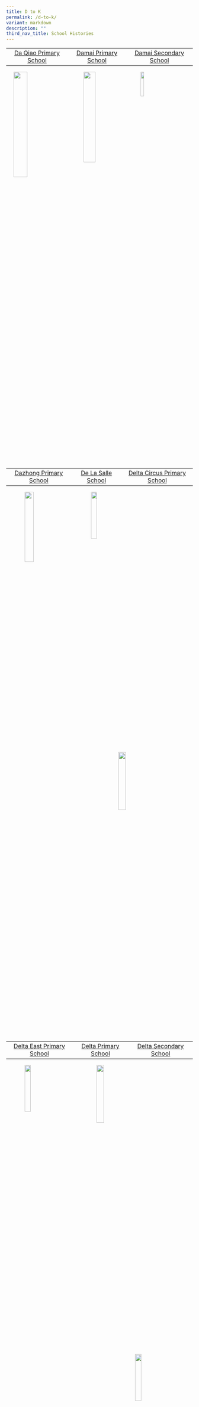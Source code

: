 ```yaml
---
title: D to K
permalink: /d-to-k/
variant: markdown
description: ""
third_nav_title: School Histories
---
```

|  |  |  |
|:---:|:---:|:---:|
| [Da Qiao Primary School](/school-histories/da-qiao-pri/) | [Damai Primary School](/school-histories/damai-pri/) | [Damai Secondary School](/school-histories/damai-sec/)|

<img align="left" style="width:27%;margin-left:20px;" src="/images/crestD1.jpg">
<img align="left" style="width:25%;margin-left:50px;" src="/images/crestD2.png">
<img align="right" style="width:13%;margin-right:75px;" src="/images/crestD3.jpg">

<br clear="left">

|  |  |  |
|:---:|:---:|:---:|
| [Dazhong Primary School](/school-histories/da-zhong-pri/) | [De La Salle School](/school-histories/de-la-salle-sch/)| [Delta Circus Primary School](/school-histories/delta-circus-pri/) | 

<img align="left" style="width:22%;margin-left:50px;" src="/images/crestD4.png">
<img align="left" style="width:18%;margin-left:65px;" src="/images/crestD5.png">
<img align="right" style="width:20%;margin-right:100px;" src="/images/crestD6.png">

<br clear="left">

|  |  |  |
|:---:|:---:|:---:|
| [Delta East Primary School](/school-histories/delta-east-pri/) | [Delta Primary School](/school-histories/delta-pri/) |[Delta Secondary School](/school-histories/delta-sec/)|

<img align="left" style="width:18%;margin-left:50px;" src="/images/crestD7.png">
<img align="left" style="width:20%;margin-left:100px;" src="/images/crestD8.png">
<img align="right" style="width:18%;margin-right:65px;" src="/images/crestD9.png">

<br clear="left">

|  |  |  |
|:---:|:---:|:---:|
| [Delta West Primary School](/school-histories/delta-west-pri/) | [Deyi Secondary School](/school-histories/deyi-sec/) |

<img align="left" style="width:20%;margin-left:145px;" src="/images/crestD10.png">
<img align="right" style="width:21%;margin-right:100px;" src="/images/crestD11.jpg">

<br clear="left">

|  |  |  |
|:---:|:---:|:---:|
| [Dorset Primary School](/school-histories/dorset-pri/) | [Duchess School](/school-histories/duchess-sch/) | [Dunearn Secondary School](/school-histories/dunearn-sec/) |

<img align="left" style="width:23%;margin-left:45px;" src="/images/crestD12.png">
<img align="left" style="width:20%;margin-left:125px;" src="/images/crestD13.png">
<img align="right" style="width:18%;margin-right:25px;" src="/images/crestD14.jpg">

<br clear="left">

|  |  |  |
|:---:|:---:|:---:|
| [Dunman High School](/school-histories/dunman-high/) | [Dunman Secondary School](/school-histories/dunman-sec/) | [East Coast Primary School](/school-histories/east-coast-pri/) |

<img align="left" style="width:20%;margin-left:65px;" src="/images/crestD15.jpg">
<img align="left" style="width:20%;margin-left:125px;" src="/images/crestD16.jpg">
<img align="right" style="width:20%;margin-right:25px;" src="/images/crestE1.png">

<br clear="left">

|  |  |  |
|:---:|:---:|:---:|
| [East Payoh Secondary School](/school-histories/east-payoh-sec/) | [East Spring Primary School](/school-histories/east-spring-pri/) | [East Spring Secondary School](/school-histories/east-spring-sec/) |

<img align="left" style="width:20%;margin-left:65px;" src="/images/crestE2.png">
<img align="left" style="width:22%;margin-left:115px;" src="/images/crestE3.jpg">
<img align="right" style="width:18%;margin-right:35px;" src="/images/crestE4.png">

<br clear="left">

|  |  |  |
|:---:|:---:|:---:|
| [East View Primary School](/school-histories/east-view-pri/) | [East View Secondary School](/school-histories/east-view-sec/) | [Edgefield Primary School](/school-histories/edgefield-pri/) |

<img align="left" style="width:17%;margin-left:85px;" src="/images/crestE5a.jpg">
<img align="left" style="width:23%;margin-left:105px;" src="/images/crestE5.jpg">
<img align="right" style="width:20%;margin-right:35px;" src="/images/crestE6.png">

<br clear="left">

|  |  |  |
|:---:|:---:|:---:|
| [Edgefield Secondary School](/school-histories/edgefield-sec/) | [Elias Park Primary School](/school-histories/elias-park-pri/) | [Elling North School](/school-histories/elling-north-sch/) |

<img align="left" style="width:23%;margin-left:55px;" src="/images/crestE7.png">
<img align="left" style="width:23%;margin-left:105px;" src="/images/crestE8.jpg">
<img align="right" style="width:20%;margin-right:35px;" src="/images/crestE9.png">

<br clear="left">

|  |  |  |
|:---:|:---:|:---:|
| [Elling Primary School](/school-histories/elling-pri/) | [Elling South School](/school-histories/elling-south-sch/) | [Endeavour Primary School](/school-histories/endeavour-pri/) |

<img align="left" style="width:20%;margin-left:65px;" src="/images/crestE10.png">
<img align="left" style="width:20%;margin-left:115px;" src="/images/crestE11.png">
<img align="right" style="width:20%;margin-right:35px;" src="/images/crestE12.png">

<br clear="left">

|  |  |  |
|:---:|:---:|:---:|
| [Eunoia Junior College](/school-histories/eunoia-jc/) | [Eunos Primary School](/school-histories/eunos-pri/) | [Evergreen Primary School](/school-histories/evergreen-pri/) |

<img align="left" style="width:22%;margin-left:65px;" src="/images/crestE13.jpg">
<img align="left" style="width:25%;margin-left:95px;" src="/images/crestE14.png">
<img align="right" style="width:18%;margin-right:35px;" src="/images/crestE15.jpg">

<br clear="left">

|  |  |  |
|:---:|:---:|:---:|
| [Evergreen Secondary School](/school-histories/evergren-sec/) | [Fairfield Methodist School (Primary)](/school-histories/fairfield-methodist-pri/) | [Fairfield Methodist School (Secondary)](/school-histories/fairfield-methodist-sec/) |

<img align="left" style="width:25%;margin-left:35px;" src="/images/crestE16.png">
<img align="left" style="width:20%;margin-left:115px;" src="/images/crestF1.png">
<img align="right" style="width:23%;margin-right:35px;" src="/images/crestF2.jpg">

<br clear="left">

|  |  |  |
|:---:|:---:|:---:|
| [Fajar Secondary School](/school-histories/fajar-sec/) | [Farrer Park Primary School](/school-histories/farrer-park-pri/) | [Farrer Primary School](/school-histories/farrer-pri/) |

<img align="left" style="width:24%;margin-left:55px;" src="/images/crestF3.jpg">
<img align="left" style="width:18%;margin-left:115px;" src="/images/crestF4.png">
<img align="right" style="width:20%;margin-right:35px;" src="/images/crestF5.png">

<br clear="left">

|  |  |  |
|:---:|:---:|:---:|
| [Fengshan Primary School](/school-histories/fengshan-pri/) | [Fern Green Primary School](/school-histories/fern-green-pri/) | [Fernvale Primary School](/school-histories/fernvale-pri/) |

<img align="left" style="width:12%;margin-left:95px;" src="/images/crestF6.png">
<img align="left" style="width:25%;margin-left:125px;" src="/images/crestF7.png">
<img align="right" style="width:25%;margin-right:15px;" src="/images/crestF8.jpg">

<br clear="left">

|  |  |  |
|:---:|:---:|:---:|
| [First Toa Payoh Primary School](/school-histories/first-tpy-pri/) | [First Toa Payoh Secondary School](/school-histories/first-tpy-sec/) | [Fowlie Primary School](/school-histories/fowlie-pri/) |

<img align="left" style="width:23%;margin-left:75px;" src="/images/crestF9.png">
<img align="left" style="width:22%;margin-left:75px;" src="/images/crestF10.png">
<img align="right" style="width:22%;margin-right:15px;" src="/images/crestF11.png">

<br clear="left">

|  |  |  |
|:---:|:---:|:---:|
| [Frontier Primary School](/school-histories/frontier-pri/) | [Fuchun Primary School](/school-histories/fuchun-pri/) | [Fuchun Secondary School](/school-histories/fuchun-sec/) |

<img align="left" style="width:25%;margin-left:65px;" src="/images/crestF12.png">
<img align="left" style="width:18%;margin-left:85px;" src="/images/crestF13.png">
<img align="right" style="width:13%;margin-right:45px;" src="/images/crestF14.jpg">

<br clear="left">

|  |  |  |
|:---:|:---:|:---:|
| [Fuhua Primary School](/school-histories/fuhua-pri/) | [Fuhua Secondary School](/school-histories/fuhua-sec/) | [Gan Eng Seng Primary School](/school-histories/gan-eng-seng-pri/) |

<img align="left" style="width:20%;margin-left:65px;" src="/images/crestF15.jpg">
<img align="left" style="width:18%;margin-left:125px;" src="/images/crestF16.png">
<img align="right" style="width:20%;margin-right:25px;" src="/images/crestG1.png">

<br clear="left">

|  |  |  |
|:---:|:---:|:---:|
| [Gan Eng Seng School](/school-histories/gan-eng-seng-sch/) | [Geylang Methodist School (Primary)](/school-histories/geylang-methodist-pri/) | [Geylang Methodist School (Secondary)](/school-histories/geylang-methodist-sec/) |

<img align="left" style="width:18%;margin-left:65px;" src="/images/crestG2.jpg">
<img align="left" style="width:22%;margin-left:125px;" src="/images/crestG3.png">
<img align="right" style="width:20%;margin-right:25px;" src="/images/crestG4.jpg">

<br clear="left">

|  |  |  |
|:---:|:---:|:---:|
| [Geylang Primary School](/school-histories/geylang-pri/) | [Ghim Moh Primary School](/school-histories/ghim-moh-pri/) | [Ghim Moh Secondary School](/school-histories/ghim-moh-sec/) |

<img align="left" style="width:18%;margin-left:65px;" src="/images/crestG5.png">
<img align="left" style="width:17%;margin-left:135px;" src="/images/crestG6.png">
<img align="right" style="width:24%;margin-right:25px;" src="/images/crestG7.png">

<br clear="left">

|  |  |  |
|:---:|:---:|:---:|
| [Gongshang Primary School](/school-histories/gongshang-pri/) | [Greendale Primary School](/school-histories/greendale-pri/) | [Greendale Secondary School](/school-histories/greendale-sec/) |

<img align="left" style="width:18%;margin-left:65px;" src="/images/crestG8.png">
<img align="left" style="width:25%;margin-left:95px;" src="/images/crestG9.png">
<img align="right" style="width:24%;margin-right:15px;" src="/images/crestG10.png">

<br clear="left">

|  |  |  |
|:---:|:---:|:---:|
| [Greenridge Primary School](/school-histories/greenridge-pri/) | [Greenridge Secondary School](/school-histories/greenridge-sec/) | [Greenwood Primary School](/school-histories/greenwood-pri/) |

<img align="left" style="width:20%;margin-left:65px;" src="/images/crestG11.jpg">
<img align="left" style="width:20%;margin-left:115px;" src="/images/crestG12.jpg">
<img align="right" style="width:22%;margin-right:15px;" src="/images/crestG13.png">

<br clear="left">

|  |  |  |
|:---:|:---:|:---:|
| [Griffiths Primary School](/school-histories/griffiths-pri/) | [Guangyang Primary School](/school-histories/guangyang-pri/) | [Guangyang Secondary School](/school-histories/guangyang-sec/) |

<img align="left" style="width:20%;margin-left:65px;" src="/images/crestG14.png">
<img align="left" style="width:20%;margin-left:125px;" src="/images/crestG15.png">
<img align="right" style="width:20%;margin-right:15px;" src="/images/crestG16.jpg">

<br clear="left">

|  |  |  |
|:---:|:---:|:---:|
| [Guillemard Primary School](/school-histories/guillemard-pri/) | [Hai Sing Catholic School](/school-histories/hai-sing-catholic-sch/) | [Haig Boys' School](/school-histories/haig-boys-sch/) |

<img align="left" style="width:20%;margin-left:65px;" src="/images/crestG17.png">
<img align="left" style="width:22%;margin-left:125px;" src="/images/crestH1.jpg">
<img align="right" style="width:23%;margin-right:15px;" src="/images/crestH2.png">

<br clear="left">

|  |  |  |
|:---:|:---:|:---:|
| [Haig Girls' School](/school-histories/haig-girls-sch/) | [Havelock Primary School](/school-histories/havelock-pri/) | [Havelock School](/school-histories/havelock-sch/) |

<img align="left" style="width:22%;margin-left:65px;" src="/images/crestH3.png">
<img align="left" style="width:20%;margin-left:125px;" src="/images/crestH4.jpg">
<img align="right" style="width:20%;margin-right:25px;" src="/images/crestH5.png">

<br clear="left">

|  |  |  |
|:---:|:---:|:---:|
| [Henderson Primary School](/school-histories/henderson-pri/) | [Henderson Secondary School](/school-histories/henderson-sec/) | [Heng A Khe Bong School](/school-histories/heng-a-khe-bong-sch/) |

<img align="left" style="width:23%;margin-left:65px;" src="/images/crestH6.png">
<img align="left" style="width:18%;margin-left:125px;" src="/images/crestH7.png">
<img align="right" style="width:22%;margin-right:25px;" src="/images/crestH8.jpg">

<br clear="left">

|  |  |  |
|:---:|:---:|:---:|
| [Henry Park Primary School](/school-histories/henry-park-pri/) | [Hillgrove Secondary School](/school-histories/hillgrove-sec/) | [Holy Innocents' High School](/school-histories/holy-innocent-high-sch/) |

<img align="left" style="width:20%;margin-left:65px;" src="/images/crestH9.jpg">
<img align="left" style="width:30%;margin-left:65px;" src="/images/crestH10.jpg">
<img align="right" style="width:18%;margin-right:45px;" src="/images/crestH11.jpg">

<br clear="left">

|  |  |  |
|:---:|:---:|:---:|
| [Holy Innocents' Primary School](/school-histories/holy-innocent-pri/) | [Hong Kah Primary School](/school-histories/hong-kah-pri/) | [Hong Kah Secondary School](/school-histories/hong-kah-sec/) |

<img align="left" style="width:20%;margin-left:65px;" src="/images/crestH12.jpg">
<img align="left" style="width:30%;margin-left:65px;" src="/images/crestH13.png">
<img align="right" style="width:20%;margin-right:35px;" src="/images/crestH14.jpg">

<br clear="left">

|  |  |  |
|:---:|:---:|:---:|
| [Hong Wen School](/school-histories/hong-wen-sch/) | [Horizon Primary School](/school-histories/horizon-pri/) | [Hougang Primary School](/school-histories/hougang-pri/) |

<img align="left" style="width:20%;margin-left:65px;" src="/images/crestH15.png">
<img align="left" style="width:30%;margin-left:65px;" src="/images/crestH16.png">
<img align="right" style="width:16%;margin-right:40px;" src="/images/crestH17.jpg">

<br clear="left">

|  |  |  |
|:---:|:---:|:---:|
| [Hougang Secondary School](/school-histories/hougang-sec/) | [Hua Kiau School](/school-histories/hua-kiau-sch/) | [Hua Yi Primary School](/school-histories/hua-yi-pri/) |

<img align="left" style="width:18%;margin-left:65px;" src="/images/crestH18.jpg">
<img align="left" style="width:20%;margin-left:145px;" src="/images/crestH19.png">
<img align="right" style="width:20%;margin-right:25px;" src="/images/crestH20.png">

<br clear="left">

|  |  |  |
|:---:|:---:|:---:|
| [Hua Yi Secondary School](/school-histories/hua-yi-sec/) | [Huamin Primary School](/school-histories/huamin-pri/) | [Hwa Chong Institution](/school-histories/hwa-chong-institution/) |

<img align="left" style="width:18%;margin-left:65px;" src="/images/crestH21.jpg">
<img align="left" style="width:17%;margin-left:125px;" src="/images/crestH22.jpg">
<img align="right" style="width:20%;margin-right:35px;" src="/images/crestH23.jpg">

<br clear="left">

|  |  |  |
|:---:|:---:|:---:|
| [Hwa Chong Junior College](/school-histories/hwa-chong-jc/) | [Hwi Yoh Secondary School](/school-histories/hwi-yoh-sec/) | [Innova Junior College](/school-histories/innova-jc/) |

<img align="left" style="width:20%;margin-left:65px;" src="/images/crestH24.png">
<img align="left" style="width:15%;margin-left:125px;" src="/images/crestH25.png">
<img align="right" style="width:22%;margin-right:25px;" src="/images/crestI1.jpg">

<br clear="left">

|  |  |  |
|:---:|:---:|:---:|
| [Innova Primary School](/school-histories/innova-pri/) | [Jagoh Primary School](/school-histories/jagoh-pri/) | [Jalan Daud School](/school-histories/jalan-daud-sch/) |

<img align="left" style="width:22%;margin-left:65px;" src="/images/crestI2.png">
<img align="left" style="width:18%;margin-left:105px;" src="/images/crestJ1.jpg">
<img align="right" style="width:18%;margin-right:35px;" src="/images/crestJ2.png">

<br clear="left">

|  |  |  |
|:---:|:---:|:---:|
| [Jalan Kayu Primary School](/school-histories/jalan-kayu-pri/) | [Jaya Primary School](/school-histories/jaya-pri/) | [Jervois East Primary School](/school-histories/jervois-east-pri/) |

<img align="left" style="width:20%;margin-left:65px;" src="/images/crestJ3.png">
<img align="left" style="width:20%;margin-left:105px;" src="/images/crestJ4.jpg">
<img align="right" style="width:20%;margin-right:35px;" src="/images/crestJ5.png">

<br clear="left">

|  |  |  |
|:---:|:---:|:---:|
| [Jervois Primary School](/school-histories/jervois-pri/) | [Jervois West Primary School](/school-histories/jervois-west-pri/) | [Jiemin Primary School](/school-histories/jiemin-pri/) |

<img align="left" style="width:20%;margin-left:65px;" src="/images/crestJ6.png">
<img align="left" style="width:20%;margin-left:105px;" src="/images/crestJ7.png">
<img align="right" style="width:18%;margin-right:35px;" src="/images/crestJ8.png">

<br clear="left">

|  |  |  |
|:---:|:---:|:---:|
| [Jin Shan Primary School](/school-histories/jin-shan-pri/) | [Jin Tai Primary School](/school-histories/jin-tai-pri/) | [Jin Tai Secondary School](/school-histories/jin-tai-sec/) |

<img align="left" style="width:20%;margin-left:65px;" src="/images/crestJ9.jpg">
<img align="left" style="width:20%;margin-left:105px;" src="/images/crestJ10.png">
<img align="right" style="width:20%;margin-right:35px;" src="/images/crestJ11.png">

<br clear="left">

|  |  |  |
|:---:|:---:|:---:|
| [Jing Shan Primary School](/school-histories/jing-shan-pri/) | [Joo Avenue School](/school-histories/joo-avenue-sch/) | [Jubilee Primary School](/school-histories/jubilee-pri/) |

<img align="left" style="width:20%;margin-left:65px;" src="/images/crestJ12.png">
<img align="left" style="width:20%;margin-left:105px;" src="/images/crestJ13.png">
<img align="right" style="width:20%;margin-right:35px;" src="/images/crestJ14.jpg">

<br clear="left">

|  |  |  |
|:---:|:---:|:---:|
| [Junyuan Primary School](/school-histories/junyuan-pri/) | [Junyuan Secondary School](/school-histories/junyuan-sec/) | [Jurong Institute](/school-histories/jurong-intitute/) |

<img align="left" style="width:22%;margin-left:65px;" src="/images/crestJ15.png">
<img align="left" style="width:18%;margin-left:105px;" src="/images/crestJ16.jpg">
<img align="right" style="width:18%;margin-right:35px;" src="/images/crestJ17.png">

<br clear="left">

|  |  |  |
|:---:|:---:|:---:|
| [Jurong Junior College](/school-histories/jurong-jc/) | [Jurong Pioneer Junior College](/school-histories/jpjc/) | [Jurong Primary School](/school-histories/jurong-pri/) |

<img align="left" style="width:20%;margin-left:65px;" src="/images/crestJ18.png">
<img align="left" style="width:20%;margin-left:105px;" src="/images/crestJ19.png">
<img align="right" style="width:24%;margin-right:35px;" src="/images/crestJ20.jpg">

<br clear="left">

|  |  |  |
|:---:|:---:|:---:|
| [Jurong Secondary School](/school-histories/jurong-sec/) | [Jurong Special Secondary School](/school-histories/jurong-special-sec/) | [Jurong Town Primary School](/school-histories/jurong-town-pri/) |

<img align="left" style="width:18%;margin-left:65px;" src="/images/crestJ21.png">
<img align="left" style="width:20%;margin-left:105px;" src="/images/crestJ22.png">
<img align="right" style="width:20%;margin-right:45px;" src="/images/crestJ23.png">

<br clear="left">

|  |  |  |
|:---:|:---:|:---:|
| [Jurong West Primary School](/school-histories/jurong-west-pri/) | [Jurong West Secondary School](/school-histories/jurong-west-sec/) | [Jurongville Secondary School](/school-histories/jurongville-sec/) |

<img align="left" style="width:22%;margin-left:55px;" src="/images/crestJ24.png">
<img align="left" style="width:15%;margin-left:105px;" src="/images/crestJ25.png">
<img align="right" style="width:20%;margin-right:45px;" src="/images/crestJ26.png">

<br clear="left">

|  |  |  |
|:---:|:---:|:---:|
| [Juying Primary School](/school-histories/juying-pri/) | [Juying Secondary School](/school-histories/juying-sec/) | [Kallang Primary School](/school-histories/kallang-pri/) |

<img align="left" style="width:25%;margin-left:55px;" src="/images/crestJ27.png">
<img align="left" style="width:24%;margin-left:65px;" src="/images/crestJ28.png">
<img align="right" style="width:18%;margin-right:45px;" src="/images/crestK1.png">

<br clear="left">

|  |  |  |
|:---:|:---:|:---:|
| [Kay Siang Primary School](/school-histories/kay-siang-pri/) | [Kebun Baru Primary School](/school-histories/kebun-baru-pri/) | [Kembangan Primary School](/school-histories/kembangan-pri/) |

<img align="left" style="width:20%;margin-left:55px;" src="/images/crestK2.png">
<img align="left" style="width:22%;margin-left:95px;" src="/images/crestK3.png">
<img align="right" style="width:20%;margin-right:45px;" src="/images/crestK4.png">

<br clear="left">

|  |  |  |
|:---:|:---:|:---:|
| [Keming Primary School](/school-histories/keming-pri/) | [Keng Seng Primary School](/school-histories/keng-seng-pri/) | [Kent Ridge Secondary School](/school-histories/kent-ridge-sec/) |

<img align="left" style="width:22%;margin-left:55px;" src="/images/crestK5.png">
<img align="left" style="width:22%;margin-left:85px;" src="/images/crestK6.png">
<img align="right" style="width:20%;margin-right:45px;" src="/images/crestK7.png">

<br clear="left">

|  |  |  |
|:---:|:---:|:---:|
| [Keppel Primary School](/school-histories/keppel-pri/) | [Keppel School](/school-histories/keppel-sch/) | [Kheng Cheng School](/school-histories/kheng-cheng-sch/) |

<img align="left" style="width:19%;margin-left:55px;" src="/images/crestK8.png">
<img align="left" style="width:19%;margin-left:105px;" src="/images/crestK9.png">
<img align="right" style="width:19%;margin-right:35px;" src="/images/crestK10.png">

<br clear="left">

|  |  |  |
|:---:|:---:|:---:|
| [Kim Keat Primary School](/school-histories/kim-keat-pri/) | [Kim Seng East School](/school-histories/kim-seng-east-sch/) | [Kim Seng Primary School](/school-histories/kim-seng-pri/) |

<img align="left" style="width:19%;margin-left:55px;" src="/images/crestK11.png">
<img align="left" style="width:20%;margin-left:105px;" src="/images/crestK12.png">
<img align="right" style="width:20%;margin-right:35px;" src="/images/crestK13.png">

<br clear="left">

|  |  |  |
|:---:|:---:|:---:|
| [Kim Seng Technical School](/school-histories/kim-seng-technical-sch/) | [Kim Seng West School](/school-histories/kim-seng-west-sch/) | [Kong Chow School](/school-histories/kong-chow-sch/) |

<img align="left" style="width:19%;margin-left:55px;" src="/images/crestK14.png">
<img align="left" style="width:20%;margin-left:105px;" src="/images/crestK15.png">
<img align="right" style="width:25%;margin-right:35px;" src="/images/crestK16.png">

<br clear="left">

|  |  |  |
|:---:|:---:|:---:|
| [Kong Hwa School](/school-histories/kong-hwa-sch/) | [Kota Raja Malay School](/school-histories/kota-raja-malay-sch/) | [Kranji Primary School](/school-histories/kranji-pri/) |

<img align="left" style="width:20%;margin-left:55px;" src="/images/crestK17.png">
<img align="left" style="width:20%;margin-left:95px;" src="/images/crestK18.png">
<img align="right" style="width:20%;margin-right:35px;" src="/images/crestK19.png">

<br clear="left">

|  |  |  |
|:---:|:---:|:---:|
| [Kranji Secondary School](/school-histories/kranji-sec/) | [Kuo Chuan Presbyterian Primary School](/school-histories/kuo-chuan-presbyterian-pri/) | [Kuo Chuan Presbyterian Secondary School](/school-histories/kuo-chuan-presbyterian-sec/) |

<img align="left" style="width:25%;margin-left:55px;" src="/images/crestK20.png">
<img align="left" style="width:23%;margin-left:75px;" src="/images/crestK21.png">
<img align="right" style="width:20%;margin-right:35px;" src="/images/crestK22.jpg">

<br clear="left">

|  |  |  |
|:---:|:---:|:---:|
|| [Kwong Wai Shiu Peck Shan Ting School](/school-histories/kwong-wai-shiu-peck-shan-ting-sch/) | |

<img align="center" style="width:20%;" src="/images/crestK23.png">

<br clear="left">